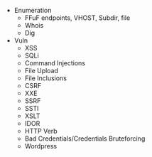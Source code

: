 - Enumeration
	- FFuF endpoints, VHOST, Subdir, file
	- Whois
	- Dig
- Vuln
	- XSS
	- SQLi
	- Command Injections
	- File Upload
	- File Inclusions
	- CSRF
	- XXE
	- SSRF
	- SSTI
	- XSLT
	- IDOR
	- HTTP Verb
	- Bad Credentials/Credentials Bruteforcing
	- Wordpress